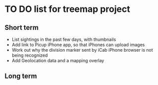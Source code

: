 # TO DO list for treemap project

## Short term

  * List sightings in the past few days, with thumbnails
  * Add link to Picup iPhone app, so that iPhones can upload images
  * Work out why the division marker sent by iCab iPhone browser is not
    being recognized
  * Add Geolocation data and a mapping overlay

## Long term

